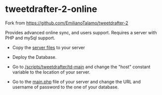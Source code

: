 # tweetdrafter-2-online

Fork from https://github.com/EmilianoTalamo/tweetdrafter-2

Provides advanced online sync, and users support. Requires a server with PHP and mySql support.

* Copy the [server files](https://github.com/EmilianoTalamo/tweetdrafter-2-online/tree/master/_SERVER_FILES) to your server

* Deploy the Database.

* Go to [/scripts/tweetdrafter/td-main](https://github.com/EmilianoTalamo/tweetdrafter-2-online/blob/6812660c87b4553f1d4bd4eaf72233259b1353f1/scripts/tweetdrafter/td-main.js#L2) and change the "host" constant variable to the location of your server.

* Go to the [main.php](https://github.com/EmilianoTalamo/tweetdrafter-2-online/blob/6812660c87b4553f1d4bd4eaf72233259b1353f1/_SERVER_FILES/scripts/main.php#L9) file of your server and change the URL and username of password to the one of your database.
